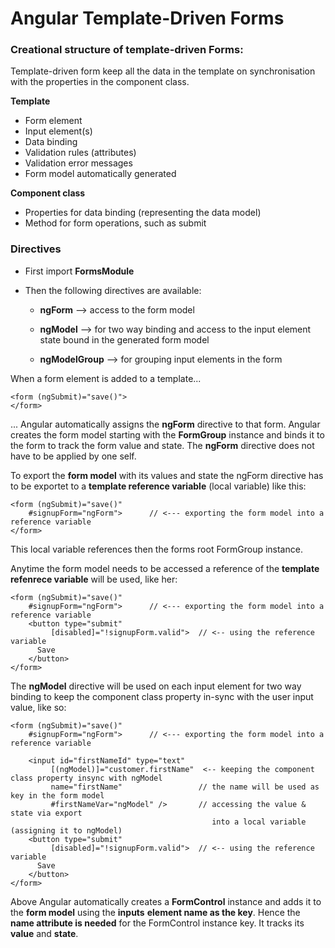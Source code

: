 # Angular Template-Driven Forms

### Creational structure of template-driven Forms:

Template-driven form keep all the data in the template on synchronisation with the properties in the component class.

**Template**

* Form element
* Input element\(s\)
* Data binding
* Validation rules \(attributes\)
* Validation error messages
* Form model automatically generated

**Component class**

* Properties for data binding \(representing the data model\)
* Method for form operations, such as submit

### Directives

* First import **FormsModule**
* Then the following directives are available:

  * **ngForm**                 --&gt; access to the form model
  * **ngModel**               --&gt; for two way binding and access to the input element  
                                       state bound in the generated form model

  * **ngModelGroup**    --&gt; for grouping input elements in the form

When a form element is added to a template...

```
<form (ngSubmit)="save()">
</form>
```

...  Angular automatically assigns the **ngForm** directive to that form. Angular creates the form model starting with the **FormGroup** instance and binds it to the form to track the form value and state. The **ngForm** directive does not have to be applied by one self.

To export the **form model** with its values and state the ngForm directive has to be exportet to a **template reference variable** \(local variable\) like this:

```
<form (ngSubmit)="save()"
    #signupForm="ngForm">      // <--- exporting the form model into a reference variable
</form>
```

This local variable references then the forms root FormGroup instance.

Anytime the form model needs to be accessed a reference of the **template refenrece variable** will be used, like her:

```
<form (ngSubmit)="save()"
    #signupForm="ngForm">      // <--- exporting the form model into a reference variable
    <button type="submit"
         [disabled]="!signupForm.valid">  // <-- using the reference variable
      Save
    </button>
</form>
```

The **ngModel** directive will be used on each input element for two way binding to keep the component class property in-sync with the user input value, like so:

```
<form (ngSubmit)="save()"
    #signupForm="ngForm">      // <--- exporting the form model into a reference variable

    <input id="firstNameId" type="text"
         [(ngModel)]="customer.firstName"  <-- keeping the component class property insync with ngModel
         name="firstName"                 // the name will be used as key in the form model
         #firstNameVar="ngModel" />       // accessing the value & state via export 
                                             into a local variable (assigning it to ngModel)     
    <button type="submit"
         [disabled]="!signupForm.valid">  // <-- using the reference variable
      Save
    </button>
</form>
```

Above Angular automatically creates a **FormControl** instance and adds it to the **form model** using the **inputs** **element name as the key**. Hence the **name attribute is needed** for the FormControl instance key. It tracks its **value** and **state**.

